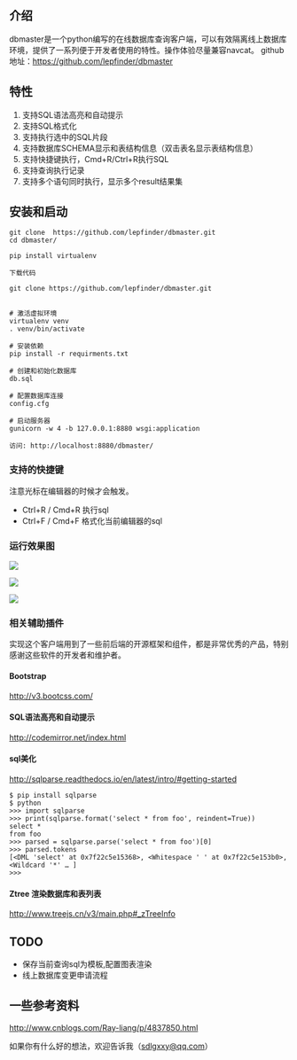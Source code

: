 ## 介绍
dbmaster是一个python编写的在线数据库查询客户端，可以有效隔离线上数据库环境，提供了一系列便于开发者使用的特性。操作体验尽量兼容navcat。
github地址：https://github.com/lepfinder/dbmaster

## 特性
1. 支持SQL语法高亮和自动提示
2. 支持SQL格式化
3. 支持执行选中的SQL片段
4. 支持数据库SCHEMA显示和表结构信息（双击表名显示表结构信息）
5. 支持快捷键执行，Cmd+R/Ctrl+R执行SQL
6. 支持查询执行记录
7. 支持多个语句同时执行，显示多个result结果集


## 安装和启动

```
git clone  https://github.com/lepfinder/dbmaster.git
cd dbmaster/

pip install virtualenv

下载代码

git clone https://github.com/lepfinder/dbmaster.git


# 激活虚拟环境
virtualenv venv
. venv/bin/activate

# 安装依赖
pip install -r requirments.txt

# 创建和初始化数据库
db.sql

# 配置数据库连接
config.cfg

# 启动服务器
gunicorn -w 4 -b 127.0.0.1:8880 wsgi:application

访问: http://localhost:8880/dbmaster/
```

### 支持的快捷键

注意光标在编辑器的时候才会触发。

- Ctrl+R / Cmd+R 执行sql
- Ctrl+F / Cmd+F 格式化当前编辑器的sql



### 运行效果图
![](http://7xo9p3.com1.z0.glb.clouddn.com/markdown/1490931779997.png?imageMogr2/thumbnail/!100p/quality/100!)

![](http://7xo9p3.com1.z0.glb.clouddn.com/markdown/1490931809868.png?imageMogr2/thumbnail/!100p/quality/100!)

![](http://7xo9p3.com1.z0.glb.clouddn.com/markdown/1490922673923.png?imageMogr2/thumbnail/!100p/quality/100!)


### 相关辅助插件
实现这个客户端用到了一些前后端的开源框架和组件，都是非常优秀的产品，特别感谢这些软件的开发者和维护者。

#### Bootstrap
http://v3.bootcss.com/


#### SQL语法高亮和自动提示
http://codemirror.net/index.html


#### sql美化
http://sqlparse.readthedocs.io/en/latest/intro/#getting-started
```
$ pip install sqlparse
$ python
>>> import sqlparse
>>> print(sqlparse.format('select * from foo', reindent=True))
select *
from foo
>>> parsed = sqlparse.parse('select * from foo')[0]
>>> parsed.tokens
[<DML 'select' at 0x7f22c5e15368>, <Whitespace ' ' at 0x7f22c5e153b0>, <Wildcard '*' … ]
>>>
```

#### Ztree 渲染数据库和表列表
http://www.treejs.cn/v3/main.php#_zTreeInfo


## TODO
- 保存当前查询sql为模板,配置图表渲染
- 线上数据库变更申请流程

## 一些参考资料
http://www.cnblogs.com/Ray-liang/p/4837850.html

如果你有什么好的想法，欢迎告诉我（sdlgxxy@qq.com）





